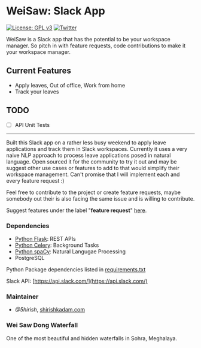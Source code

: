 # WeiSaw: Slack App

[![License: GPL v3](https://img.shields.io/badge/License-GPL%20v3-blue.svg)](https://www.gnu.org/licenses/gpl-3.0)
[![Twitter](https://img.shields.io/twitter/follow/openebs.svg?style=social&label=Follow)](https://twitter.com/intent/follow?screen_name=5hirish)

WeiSaw is a Slack app that has the potential to be your workspace manager. So pitch in with feature requests, code contributions to make it your workspace manager.

## Current Features
* Apply leaves, Out of office, Work from home
* Track your leaves

## TODO
- [ ] API Unit Tests

--------

Built this Slack app on a rather less busy weekend to apply leave applications and track them in Slack workspaces. Currently it uses a very naive NLP approach to process leave applications posed in natural language.
Open sourced it for the community to try it out and may be suggest other use cases or features to add to that would simplify their workspace management.
Can't promise that I will implement each and every feature request :)

Feel free to contribute to the project or create feature requests, maybe somebody out their is also facing the same issue and is willing to contribute.

Suggest features under the label "**feature request**" [here](https://github.com/5hirish/weisaw/labels/feature%20request).



### Dependencies
* [Python Flask](http://flask.pocoo.org/): REST APIs
* [Python Celery](http://www.celeryproject.org/): Background Tasks 
* [Python spaCy](https://spacy.io): Natural Langugae Processing
* PostgreSQL

Python Package dependencies listed in [requirements.txt](requirements.txt)

Slack API: [https://api.slack.com/](https://api.slack.com/)

### Maintainer
* _@5hirish_, [shirishkadam.com](https://shirishkadam.com/)

### Wei Saw Dong Waterfall
One of the most beautiful and hidden waterfalls in Sohra, Meghalaya.

